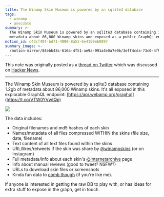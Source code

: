 ```yaml
---
title: The Winamp Skin Museum is powered by an sqlite3 database
tags:
  - winamp
  - anecdote
summary: >-
  The Winamp Skin Museum is powered by an sqlite3 database containing 1.2gb of
  metadata about 86,000 Winamp skins and exposed as a public GraphQL endpoint
notion_id: c43cf40f-bd71-4000-8a53-6e4150eb0897
summary_image: >-
  /notion-mirror/84ebb48c-616a-4f51-ae9a-991a4e0a7e9b/3eff4cda-73c0-4f9f-a6f6-0b747a8e9e18/Untitled.png
---
```

This note was originally posted as a [thread on Twitter](https://twitter.com/captbaritone/status/1535471373191028737) which was discussed on [Hacker News](https://news.ycombinator.com/item?id=31703874).

---

The Winamp Skin Museum is powered by a sqlite3 database containing 1.2gb of metadata about 86,000 Winamp skins. It's all exposed in this explorable GraphQL endpoint: [https://api.webamp.org/graphql](https://t.co/VTW0YVwtQp)

![](/notion-mirror/84ebb48c-616a-4f51-ae9a-991a4e0a7e9b/3eff4cda-73c0-4f9f-a6f6-0b747a8e9e18/Untitled.png)

The data includes:

- Original filenames and md5 hashes of each skin
- Names/metadata of all files compressed WITHIN the skins (file size, date, filename)
- Text content of all text files found within the skins
- URL/likes/retweets if the skin was share by [@winampskins](https://twitter.com/winampskins) (or on Instagram)
- Full metadata/info about each skin's [@internetarchive](https://twitter.com/internetarchive) page
- Info about manual reviews (good to tweet? NSFW?)
- URLs to download skin files or  screenshots
- Kinda fun data to [comb though](https://jordaneldredge.com/notes/corrupted-skins/) (if you're like me).

If anyone is interested in getting the raw DB to play with, or has ideas for extra stuff to expose in the graph, get in touch.

